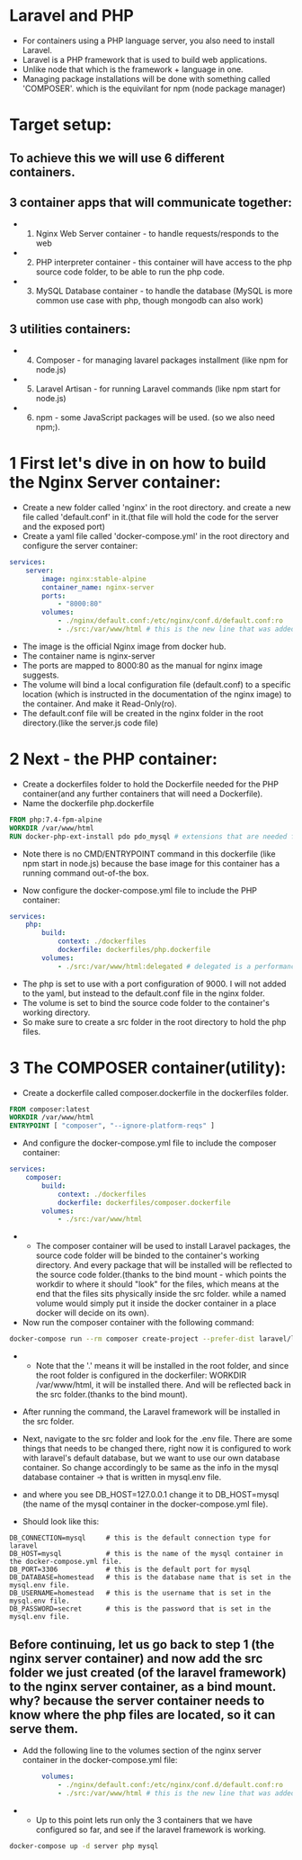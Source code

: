 # Laravel and PHP

- For containers using a PHP language server, you also need to install Laravel.
- Laravel is a PHP framework that is used to build web applications.
- Unlike node that which is the framework + language in one.
- Managing package installations will be done with something called 'COMPOSER'. which is the equivilant for npm (node package manager)

# Target setup:
## To achieve this we will use 6 different containers.
##  3 container apps that will communicate together:
- 1. Nginx Web Server container - to handle requests/responds to the web
- 2. PHP interpreter container - this container will have access to the php source code folder, to be able to run the php code.
- 3. MySQL Database container - to handle the database (MySQL is more common use case with php, though mongodb can also work)
## 3 utilities containers:
- 4. Composer - for managing lavarel packages installment (like npm for node.js)
- 5. Laravel Artisan - for running Laravel commands (like npm start for node.js)
- 6. npm - some JavaScript packages will be used. (so we also need npm;).

# 1 First let's dive in on how to build the Nginx Server container:

- Create a new folder called 'nginx' in the root directory. and create a new file called 'default.conf' in it.(that file will hold the code for the server and the exposed port)
- Create a yaml file called 'docker-compose.yml' in the root directory and configure the server container:
```yaml
services:
    server:
        image: nginx:stable-alpine
        container_name: nginx-server
        ports:
            - "8000:80"
        volumes:
            - ./nginx/default.conf:/etc/nginx/conf.d/default.conf:ro
            - ./src:/var/www/html # this is the new line that was added after finishing the laravel installation in end of step 3.
```
- The image is the official Nginx image from docker hub.
- The container name is nginx-server
- The ports are mapped to 8000:80 as the manual for nginx image suggests.
- The volume will bind a local configuration file (default.conf) to a specific location (which is instructed in the documentation of the nginx image) to the container. And make it Read-Only(ro).
- The default.conf file will be created in the nginx folder in the root directory.(like the server.js code file)

# 2 Next - the PHP container:
- Create a dockerfiles folder to hold the Dockerfile needed for the PHP container(and any further containers that will need a Dockerfile).
- Name the dockerfile php.dockerfile
```dockerfile
FROM php:7.4-fpm-alpine
WORKDIR /var/www/html
RUN docker-php-ext-install pdo pdo_mysql # extensions that are needed for the php to work with mysql, and this command is needed to be executed from the right folder - so this is why we added the WORKDIR command above with a specific path.
```
* Note there is no CMD/ENTRYPOINT command in this dockerfile (like npm start in node.js) because the base image for this container has a running command out-of-the box.

- Now configure the docker-compose.yml file to include the PHP container:
```yaml
services:
    php:
        build: 
            context: ./dockerfiles
            dockerfile: dockerfiles/php.dockerfile
        volumes:
            - ./src:/var/www/html:delegated # delegated is a performance optimization for the volume, it is not necessary. It just means that changes would not reflect as fast as they would, in this case I don't really need to "see" the changes in real time so it is fine to use it.
```
- The php is set to use with a port configuration of 9000. I will not added to the yaml, but instead to the default.conf file in the nginx folder.
- The volume is set to bind the source code folder to the container's working directory.
- So make sure to create a src folder in the root directory to hold the php files.

# 3 The COMPOSER container(utility):

- Create a dockerfile called composer.dockerfile in the dockerfiles folder.
```dockerfile
FROM composer:latest
WORKDIR /var/www/html
ENTRYPOINT [ "composer", "--ignore-platform-reqs" ]
```
- And configure the docker-compose.yml file to include the composer container:
```yaml
services:
    composer:
        build:
            context: ./dockerfiles
            dockerfile: dockerfiles/composer.dockerfile
        volumes:
            - ./src:/var/www/html
```
- * The composer container will be used to install Laravel packages, the source code folder will be binded to the container's working directory. And every package that will be installed will be reflected to the source code folder.(thanks to the bind mount - which points the workdir to where it should "look" for the files, which means at the end that the files sits physically inside the src folder. while a named volume would simply put it inside the docker container in a place docker will decide on its own).
- Now run the composer container with the following command:
```bash
docker-compose run --rm composer create-project --prefer-dist laravel/laravel .
```
- * Note that the '.' means it will be installed in the root folder, and since the root folder is configured in the dockerfiler: WORKDIR /var/www/html, it will be installed there. And will be reflected back in the src folder.(thanks to the bind mount).

- After running the command, the Laravel framework will be installed in the src folder.
- Next, navigate to the src folder and look for the .env file. There are some things that needs to be changed there, right now it is configured to work with laravel's default database, but we want to use our own database container. So change accordingly to be same as the info in the mysql database container -> that is written in mysql.env file.
- and where you see DB_HOST=127.0.0.1 change it to DB_HOST=mysql (the name of the mysql container in the docker-compose.yml file).
- Should look like this:
```env
DB_CONNECTION=mysql     # this is the default connection type for laravel
DB_HOST=mysql           # this is the name of the mysql container in the docker-compose.yml file.
DB_PORT=3306            # this is the default port for mysql
DB_DATABASE=homestead   # this is the database name that is set in the mysql.env file.
DB_USERNAME=homestead   # this is the username that is set in the mysql.env file.
DB_PASSWORD=secret      # this is the password that is set in the mysql.env file.
```
## Before continuing, let us go back to step 1 (the nginx server container) and now add the src folder we just created (of the laravel framework) to the nginx server container, as a bind mount. why? because the server container needs to know where the php files are located, so it can serve them.
- Add the following line to the volumes section of the nginx server container in the docker-compose.yml file:
```yaml
        volumes:
            - ./nginx/default.conf:/etc/nginx/conf.d/default.conf:ro 
            - ./src:/var/www/html # this is the new line that was added.
```
- * Up to this point lets run only the 3 containers that we have configured so far, and see if the laravel framework is working.
```bash
docker-compose up -d server php mysql
```
